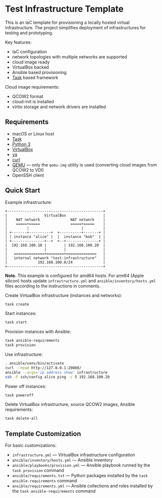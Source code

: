 Test Infrastructure Template
============================

This is an IaC template for provisioning a locally hosted virtual
infrastructure. The project simplifies deployment of infrastructures for testing
and prototyping.

Key features:

- IaC configuration
- network topologies with multiple networks are supported
- cloud image ready
- VirtualBox backed
- Ansible based provisioning
- [Task][Task] based framework

[Task]: https://taskfile.dev/

Cloud image requirements:

- QCOW2 format
- cloud-init is installed
- virtio storage and network drivers are installed

Requirements
------------

- macOS or Linux host
- [Task](https://taskfile.dev/docs/installation)
- [Python 3](https://docs.python.org/3/using/index.html)
- [VirtualBox](https://www.virtualbox.org/manual/ch02.html)
- [yq](https://github.com/mikefarah/yq)
- [curl](https://curl.se/download.html)
- [QEMU](https://www.qemu.org/download/) — only the `qemu-img` utility is used
  (converting cloud images from QCOW2 to VDI)
- OpenSSH client

Quick Start
-----------

Example infrastructure:

```
+--------------------------------------------+
|                 VirtualBox                 |
|    NAT network              NAT network    |
|    =====+=====              =====+=====    |
|         |                        |         |
| +-------+----------+  +----------+-------+ |
| | instance "alice" |  |  instance "bob"  | |
| +---------------+--+  +--+---------------+ |
|  192.168.100.10 |        | 192.168.100.20  |
|                 |        |                 |
|   ==============+========+==============   |
|   internal network "test-infrastructure"   |
|              192.168.100.0/24              |
+--------------------------------------------+
```

**Note.** This example is configured for amd64 hosts. For arm64 (Apple silicon)
hosts update `infrastructure.yml` and `ansible/inventory/hosts.yml` files
according to the instructions in comments.

Create VirtualBox infrastructure (instances and networks):

```sh
task create
```

Start instances:

```sh
task start
```

Provision instances with Ansible:

```sh
task ansible-requirements
task provision
```

Use infrastructure:

```sh
. ansible/venv/bin/activate
curl --head http://127.0.0.1:20080/
ansible --args='ip address show' infrastructure
ssh -F ssh/config alice ping -c 5 192.168.100.20
```

Power off instances:

```sh
task poweroff
```

Delete VirtualBox infrastructure, source QCOW2 images, Ansible requirements:

```sh
task delete-all
```

Template Customization
----------------------

For basic customizations:

- `infrastructure.yml` — VirtualBox infrastructure configuration
- `ansible/inventory/hosts.yml` — Ansible inventory
- `ansible/playbooks/provision.yml` — Ansible playbook runned
  by the `task provision` command
- `ansible/requirements.txt` — Python packages installed
  by the `task ansible-requirements` command
- `ansible/requirements.yml` — Ansible collections and roles installed
  by the `task ansible-requirements` command
